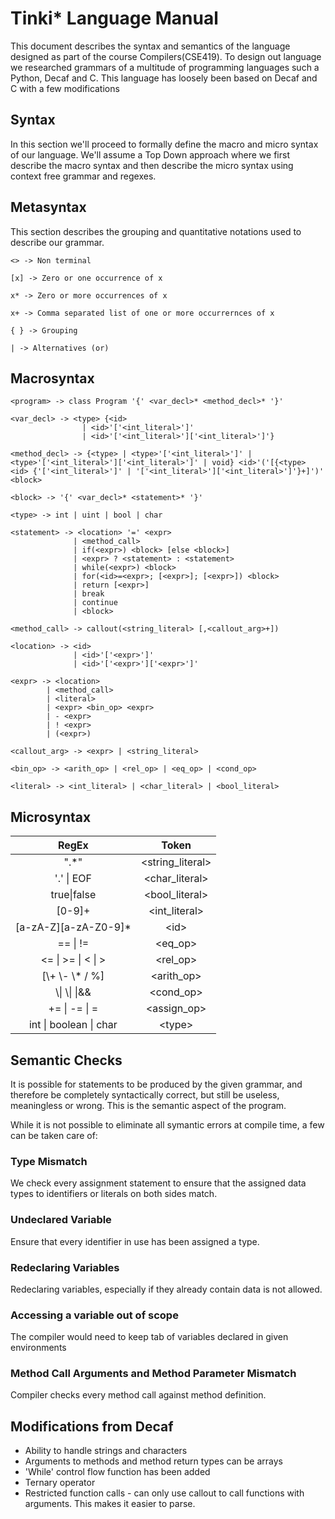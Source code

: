 # Tinki* Language Manual

This document describes the syntax and semantics of the language designed as part of the course Compilers(CSE419). To design out language we researched grammars of a multitude of programming languages such a Python, Decaf and C. This language has loosely been based on Decaf and C with a few modifications


## Syntax

In this section we'll proceed to formally define the macro and micro syntax of our language. We'll assume a Top Down approach where we first describe the macro syntax and then describe the micro syntax using context free grammar and regexes.

## Metasyntax

This section describes the grouping and quantitative notations used to describe our grammar.

```
<> -> Non terminal

[x] -> Zero or one occurrence of x

x* -> Zero or more occurrences of x

x+ -> Comma separated list of one or more occurrernces of x

{ } -> Grouping

| -> Alternatives (or)
```
## Macrosyntax

```
<program> -> class Program '{' <var_decl>* <method_decl>* '}'

<var_decl> -> <type> {<id>
                | <id>'['<int_literal>']'
                | <id>'['<int_literal>']['<int_literal>']'}

<method_decl> -> {<type> | <type>'['<int_literal>']' | <type>'['<int_literal>']['<int_literal>']' | void} <id>'('[{<type> <id> {'['<int_literal>']' | '['<int_literal>']['<int_literal>']'}+]')' <block>

<block> -> '{' <var_decl>* <statement>* '}'

<type> -> int | uint | bool | char

<statement> -> <location> '=' <expr>
              | <method_call>
              | if(<expr>) <block> [else <block>]
              | <expr> ? <statement> : <statement>
              | while(<expr>) <block>
              | for(<id>=<expr>; [<expr>]; [<expr>]) <block>
              | return [<expr>]
              | break
              | continue
              | <block>

<method_call> -> callout(<string_literal> [,<callout_arg>+])

<location> -> <id>
              | <id>'['<expr>']'
              | <id>'['<expr>']['<expr>']'

<expr> -> <location>
        | <method_call>
        | <literal>
        | <expr> <bin_op> <expr>
        | - <expr>
        | ! <expr>
        | (<expr>)

<callout_arg> -> <expr> | <string_literal>

<bin_op> -> <arith_op> | <rel_op> | <eq_op> | <cond_op>

<literal> -> <int_literal> | <char_literal> | <bool_literal>

```
## Microsyntax


| RegEx | Token |
|:------:|:------:|
| ".*"  | <string_literal> |
| '.' \| EOF  | <char_literal> |
| true\|false  |  <bool_literal> |  //how do you ensure truefalse, true_, etc are allowed identifiers
| [0-9]+   | <int_literal>  | // do we need to include spaces on either side for flex to parse?
| [a-zA-Z][a-zA-Z0-9]* | \<id> |
| == \| !=   |  <eq_op> |
| <= \| >= \| < \| >  |   <rel_op> |
| [\\+ \\- \\* / %] | <arith_op> |
| \\\| \\\| \|&& | <cond_op> |
| \+= \| \-= \| = | <assign_op> |
| int \| boolean \| char | \<type>  | //Oh no, decaf doesn't support chars and strings at alll!!

## Semantic Checks
It is possible for statements to be produced by the given grammar, and therefore be completely syntactically correct, but still be useless, meaningless or wrong. This is the semantic aspect of the program.

While it is not possible to eliminate all symantic errors at compile time, a few can be taken care of:

### Type Mismatch
We check every assignment statement to ensure that the assigned data types to identifiers or literals on both sides match.

### Undeclared Variable
Ensure that every identifier in use has been assigned a type.

### Redeclaring Variables
Redeclaring variables, especially if they already contain data is not allowed.

### Accessing a variable out of scope
The compiler would need to keep tab of variables declared in given environments

### Method Call Arguments and Method Parameter Mismatch
Compiler checks every method call against method definition.

## Modifications from Decaf

* Ability to handle strings and characters
* Arguments to methods and method return types can be arrays
* 'While' control flow function has been added
* Ternary operator
* Restricted function calls - can only use callout to call functions with arguments. This makes it easier to parse. 
